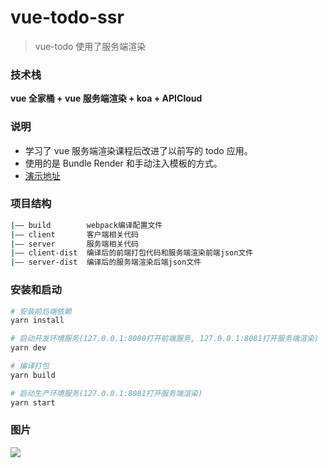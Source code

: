 # vue-todo-ssr

> vue-todo 使用了服务端渲染

### 技术栈

**vue 全家桶 + vue 服务端渲染 + koa + APICloud**

### 说明

- 学习了 vue 服务端渲染课程后改进了以前写的 todo 应用。
- 使用的是 Bundle Render 和手动注入模板的方式。
- [演示地址](http://todo.haledeng.com)

### 项目结构

```bash
|—— build        webpack编译配置文件
|—— client       客户端相关代码
|—— server       服务端相关代码
|—— client-dist  编译后的前端打包代码和服务端渲染前端json文件
|—— server-dist  编译后的服务端渲染后端json文件
```

### 安装和启动

```bash
# 安装前后端依赖
yarn install

# 启动开发环境服务(127.0.0.1:8080打开前端服务, 127.0.0.1:8081打开服务端渲染)
yarn dev

# 编译打包
yarn build

# 启动生产环境服务(127.0.0.1:8081打开服务端渲染)
yarn start
```

### 图片

![](http://p5j8134h3.bkt.clouddn.com/vue-todo-ssr-show.png)
